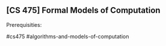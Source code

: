 ## [CS 475] Formal Models of Computation

Prerequisities:


#cs475
#algorithms-and-models-of-computation